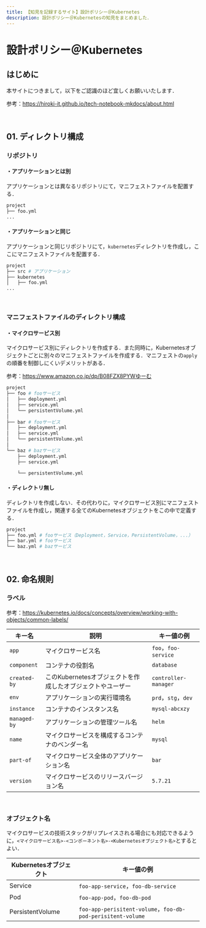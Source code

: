 ```yaml
---
title: 【知見を記録するサイト】設計ポリシー＠Kubernetes
description: 設計ポリシー＠Kubernetesの知見をまとめました．
---
```


# 設計ポリシー＠Kubernetes

## はじめに

本サイトにつきまして，以下をご認識のほど宜しくお願いいたします．

参考：https://hiroki-it.github.io/tech-notebook-mkdocs/about.html

<br>

## 01. ディレクトリ構成

### リポジトリ

#### ・アプリケーションとは別

アプリケーションとは異なるリポジトリにて，マニフェストファイルを配置する．

```bash
project
├── foo.yml
...
```

#### ・アプリケーションと同じ

アプリケーションと同じリポジトリにて，```kubernetes```ディレクトリを作成し，ここにマニフェストファイルを配置する．

```bash
project
├── src # アプリケーション
├── kubernetes
│   ├── foo.yml
...
```

<br>

### マニフェストファイルのディレクトリ構成

#### ・マイクロサービス別

マイクロサービス別にディレクトリを作成する．また同時に，Kubernetesオブジェクトごとに別々のマニフェストファイルを作成する．マニフェストの```apply```の順番を制御しにくいデメリットがある．

参考：https://www.amazon.co.jp/dp/B08FZX8PYWゆーむ

```bash
project
├── foo # fooサービス
│   ├── deployment.yml
│   ├── service.yml
│   └── persistentVolume.yml
│
├── bar # fooサービス
│   ├── deployment.yml
│   ├── service.yml
│   └── persistentVolume.yml
│
└── baz # bazサービス
    ├── deployment.yml
    ├── service.yml

    └── persistentVolume.yml
```

#### ・ディレクトリ無し

ディレクトリを作成しない．その代わりに，マイクロサービス別にマニフェストファイルを作成し，関連する全てのKubernetesオブジェクトをこの中で定義する．

```bash
project
├── foo.yml # fooサービス（Deployment，Service，PersistentVolume，...）
├── bar.yml # fooサービス
└── baz.yml # bazサービス
```

<br>

## 02. 命名規則

### ラベル

参考：https://kubernetes.io/docs/concepts/overview/working-with-objects/common-labels/

| キー名           | 説明                                                       | キー値の例                      |
| ---------------- | ---------------------------------------------------------- | ------------------------------- |
| ```app```        | マイクロサービス名                                         | ```foo```，```foo-service```    |
| ```component```  | コンテナの役割名                                           | ```database```                  |
| ```created-by``` | このKubernetesオブジェクトを作成したオブジェクトやユーザー | ```controller-manager```        |
| ```env```        | アプリケーションの実行環境名                               | ```prd```，```stg```，```dev``` |
| ```instance```   | コンテナのインスタンス名                                   | ```mysql-abcxzy```              |
| ```managed-by``` | アプリケーションの管理ツール名                             | ```helm```                      |
| ```name```       | マイクロサービスを構成するコンテナのベンダー名             | ```mysql```                     |
| ```part-of```    | マイクロサービス全体のアプリケーション名                   | ```bar```                       |
| ```version```    | マイクロサービスのリリースバージョン名                     | ```5.7.21```                    |

<br>

### オブジェクト名

マイクロサービスの技術スタックがリプレイスされる場合にも対応できるように，```<マイクロサービス名>-<コンポーネント名>-<Kubernetesオブジェクト名>```とするとよい．

| Kubernetesオブジェクト | キー値の例 |
| ---------------------- | ------------------------------------------------------------ |
| Service                | ```foo-app-service```，```foo-db-service```                  |
| Pod                    | ```foo-app-pod```，```foo-db-pod```                          |
| PersistentVolume       | ```foo-app-perisitent-volume```，```foo-db-pod-perisitent-volume``` |

